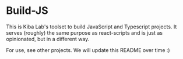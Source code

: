 # Build-JS

This is Kiba Lab's toolset to build JavaScript and Typescript projects. It serves (roughly) the same purpose as react-scripts and is just as opinionated, but in a different way.

For use, see other projects. We will update this README over time :)
